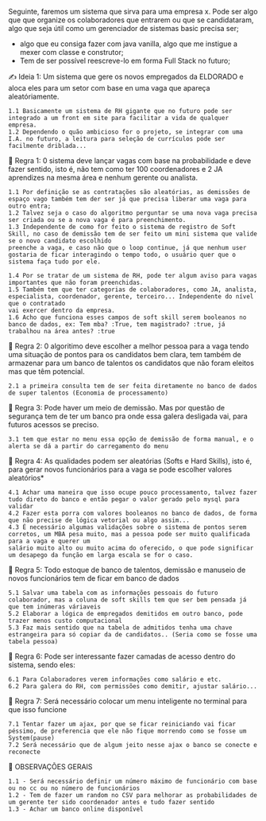<!-- Brainstorm -->

Seguinte, faremos um sistema que sirva para uma empresa x. 
Pode ser algo que que organize os colaboradores que entrarem ou que se candidataram,
algo que seja útil como um gerenciador de sistemas basic precisa ser;

<!-- Anotações da ideia -->
- algo que eu consiga fazer com java vanilla, algo que me instigue a mexer com classe e construtor;
- Tem de ser possível reescreve-lo em forma Full Stack no futuro;

<!-- Descrição da ideia -->
✍️ Ideia 1: Um sistema que gere os novos empregados da ELDORADO e aloca eles para um setor com base en uma vaga que apareça aleatóriamente.
    
    1.1 Basicamente um sistema de RH gigante que no futuro pode ser integrado a um front em site para facilitar a vida de qualquer empresa.
    1.2 Dependendo o quão ambicioso for o projeto, se integrar com uma I.A. no futuro, a leitura para seleção de currículos pode ser facilmente driblada...

<!-- Regras de negócio -->
🧠 Regra 1: 0 sistema deve lançar vagas com base na probabilidade e deve fazer sentido, isto é, não tem como ter 100 coordenadores e 2 JA aprendizes na mesma
área e nenhum gerente ou analista.
    
    1.1 Por definição se as contratações são aleatórias, as demissões de espaço vago também tem der ser já que precisa liberar uma vaga para outro entra;
    1.2 Talvez seja o caso do algoritmo perguntar se uma nova vaga precisa ser criada ou se a nova vaga é para preenchimento.
    1.3 Independente de como for feito o sistema de registro de Soft Skill, no caso de demissão tem de ser feito um mini sistema que valide se o novo candidato escolhido
    preenche a vaga, e caso não que o loop continue, já que nenhum user gostaria de ficar interagindo o tempo todo, o usuário quer que o sistema faça tudo por ele.
    
    1.4 Por se tratar de um sistema de RH, pode ter algum aviso para vagas importantes que não foram preenchidas.
    1.5 Também tem que ter categorias de colaboradores, como JA, analista, especialista, coordenador, gerente, terceiro... Independente do nível que o contratado
    vai exercer dentro da empresa.
    1.6 Acho que funciona esses campos de soft skill serem booleanos no banco de dados, ex: Tem mba? :True, tem magistrado? :true, já trabalhou na área antes? :true

<!-- Observações técnicas -->
🧠 Regra 2: 0 algoritimo deve escolher a melhor pessoa para a vaga tendo uma situação de pontos para os candidatos bem clara, tem também de armazenar para um banco
de talentos os candidatos que não foram eleitos mas que têm potencial.

    2.1 a primeira consulta tem de ser feita diretamente no banco de dados de super talentos (Economia de processamento)

🧠 Regra 3: Pode haver um meio de demissão. Mas por questão de segurança tem de ter um banco pra onde essa galera desligada vai, para futuros acessos se preciso.
    
    3.1 tem que estar no menu essa opção de demissão de forma manual, e o alerta se dá a partir do carregamento do menu

🧠 Regra 4: As qualidades podem ser aleatórias (Softs e Hard Skills), isto é, para gerar novos funcionários para a vaga se pode escolher valores aleatórios*
    
    4.1 Achar uma maneira que isso ocupe pouco processamento, talvez fazer tudo direto do banco e então pegar o valor gerado pelo mysql para validar
    4.2 Fazer esta porra com valores booleanos no banco de dados, de forma que não precise de lógica vetorial ou algo assim...
    4.3 É necessário algumas validações sobre o sistema de pontos serem corretos, um MBA pesa muito, mas a pessoa pode ser muito qualificada para a vaga e querer um 
    salário muito alto ou muito acima do oferecido, o que pode significar um desapego da função em larga escala se for o caso.

🧠 Regra 5: Todo estoque de banco de talentos, demissão e manuseio de novos funcionários tem de ficar em banco de dados
    
    5.1 Salvar uma tabela com as informações pessoais do futuro colaborador, mas a coluna de soft skills tem que ser bem pensada já que tem inúmeras váriaveis
    5.2 Elaborar a lógica de empregados demitidos em outro banco, pode trazer menos custo computacional
    5.3 Faz mais sentido que na tabela de admitidos tenha uma chave estrangeira para só copiar da de candidatos.. (Seria como se fosse uma tabela pessoa)

🧠 Regra 6: Pode ser interessante fazer camadas de acesso dentro do sistema, sendo eles:
    
    6.1 Para Colaboradores verem informações como salário e etc.
    6.2 Para galera do RH, com permissões como demitir, ajustar salário...


🧠 Regra 7: Será necessário colocar um menu inteligente no terminal para que isso funcione 
    
    7.1 Tentar fazer um ajax, por que se ficar reiniciando vai ficar péssimo, de preferencia que ele não fique morrendo como se fosse um System(pause)
    7.2 Será necessário que de algum jeito nesse ajax o banco se conecte e reconecte


🧠 OBSERVAÇÕES GERAIS
    
    1.1 - Será necessário definir um número máximo de funcionário com base ou no cc ou no número de funcionários
    1.2 - Tem de fazer um random no CSV para melhorar as probabilidades de um gerente ter sido coordenador antes e tudo fazer sentido
    1.3 - Achar um banco online disponível